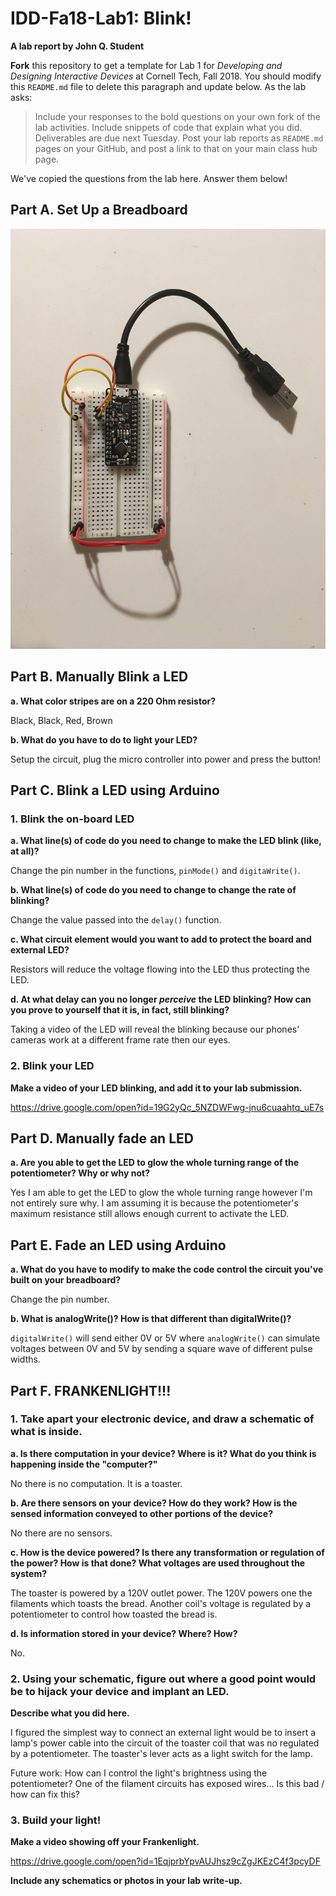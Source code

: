 # IDD-Fa18-Lab1: Blink!

**A lab report by John Q. Student**

**Fork** this repository to get a template for Lab 1 for *Developing and Designing Interactive Devices* at Cornell Tech, Fall 2018. You should modify this `README.md` file to delete this paragraph and update below. As the lab asks:

> Include your responses to the bold questions on your own fork of the lab activities. Include snippets of code that explain what you did. Deliverables are due next Tuesday. Post your lab reports as `README.md` pages on your GitHub, and post a link to that on your main class hub page.

We've copied the questions from the lab here. Answer them below!

## Part A. Set Up a Breadboard

![alt text](IMG_2566.JPG)


## Part B. Manually Blink a LED

**a. What color stripes are on a 220 Ohm resistor?**

Black, Black, Red, Brown
 
**b. What do you have to do to light your LED?**

Setup the circuit, plug the micro controller into power and press the button!


## Part C. Blink a LED using Arduino

### 1. Blink the on-board LED

**a. What line(s) of code do you need to change to make the LED blink (like, at all)?**

Change the pin number in the functions, ```pinMode()``` and ```digitaWrite()```.

**b. What line(s) of code do you need to change to change the rate of blinking?**

Change the value passed into the ```delay()``` function.

**c. What circuit element would you want to add to protect the board and external LED?**
 
Resistors will reduce the voltage flowing into the LED thus protecting the LED. 

**d. At what delay can you no longer *perceive* the LED blinking? How can you prove to yourself that it is, in fact, still blinking?**

Taking a video of the LED will reveal the blinking because our phones' cameras work at a different frame rate then our eyes. 

### 2. Blink your LED

**Make a video of your LED blinking, and add it to your lab submission.**

https://drive.google.com/open?id=19G2yQc_5NZDWFwg-jnu6cuaahtq_uE7s


## Part D. Manually fade an LED

**a. Are you able to get the LED to glow the whole turning range of the potentiometer? Why or why not?**

Yes I am able to get the LED to glow the whole turning range however I'm not entirely sure why.  I am assuming it is because the potentiometer's maximum resistance still allows enough current to activate the LED.

## Part E. Fade an LED using Arduino

**a. What do you have to modify to make the code control the circuit you've built on your breadboard?**

Change the pin number. 

**b. What is analogWrite()? How is that different than digitalWrite()?**

```digitalWrite()``` will send either 0V or 5V where ```analogWrite()``` can simulate voltages between 0V and 5V by sending a square wave of different pulse widths. 

## Part F. FRANKENLIGHT!!!

### 1. Take apart your electronic device, and draw a schematic of what is inside. 

**a. Is there computation in your device? Where is it? What do you think is happening inside the "computer?"**

No there is no computation. It is a toaster.

**b. Are there sensors on your device? How do they work? How is the sensed information conveyed to other portions of the device?**

No there are no sensors.

**c. How is the device powered? Is there any transformation or regulation of the power? How is that done? What voltages are used throughout the system?**

The toaster is powered by a 120V outlet power.  The 120V powers one the filaments which toasts the bread.  Another coil's voltage is regulated by a potentiometer to control how toasted the bread is.

**d. Is information stored in your device? Where? How?**

No.

### 2. Using your schematic, figure out where a good point would be to hijack your device and implant an LED.


**Describe what you did here.**

I figured the simplest way to connect an external light would be to insert a lamp's power cable into the circuit of the toaster coil that was no regulated by a potentiometer.  The toaster's lever acts as a light switch for the lamp.  

Future work: How can I control the light's brightness using the potentiometer? One of the filament circuits has exposed wires... Is this bad / how can fix this?

### 3. Build your light!

**Make a video showing off your Frankenlight.**

https://drive.google.com/open?id=1EqjprbYpvAUJhsz9cZgJKEzC4f3pcyDF

**Include any schematics or photos in your lab write-up.**
